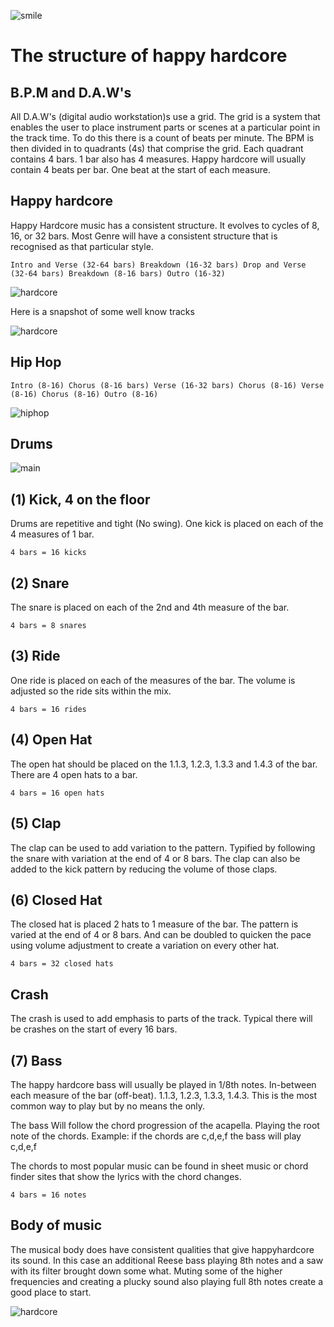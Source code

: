 ![smile](https://github.com/shadowchaser04/happyhardcore/blob/master/Pictures/face.png)

# The structure of happy hardcore

## B.P.M and D.A.W's

All D.A.W's (digital audio workstation)s use a grid. The grid is a system that
enables the user to place instrument parts or scenes at a particular point in
the track time. To do this there is a count of beats per minute. The BPM is
then divided in to quadrants (4s) that comprise the grid. Each quadrant
contains 4 bars. 1 bar also has 4 measures. Happy hardcore will usually contain
4 beats per bar. One beat at the start of each measure.

## Happy hardcore

Happy Hardcore music has a consistent structure. It evolves to cycles of 8, 16,
or 32 bars. Most Genre will have a consistent structure that is recognised as that
particular style.

`Intro and Verse (32-64 bars) Breakdown (16-32 bars) Drop and Verse (32-64 bars) Breakdown (8-16 bars) Outro (16-32)`

![hardcore](https://github.com/shadowchaser04/happyhardcore/blob/master/Pictures/happy-hardcore-blueprint.png)

Here is a snapshot of some well know tracks

![hardcore](https://github.com/shadowchaser04/happyhardcore/blob/master/Pictures/track-structure.png)

## Hip Hop

`Intro (8-16) Chorus (8-16 bars) Verse (16-32 bars) Chorus (8-16) Verse (8-16) Chorus (8-16) Outro (8-16)`

![hiphop](https://github.com/shadowchaser04/happyhardcore/blob/master/Pictures/hiphop-blueprint.png)

## Drums

![main](https://github.com/shadowchaser04/happyhardcore/blob/master/Pictures/beat-and-bass.png)

## (1) Kick, 4 on the floor

Drums are repetitive and tight (No swing). One kick is placed on each of the 4 measures of 1 bar.

`4 bars = 16 kicks`

## (2) Snare

The snare is placed on each of the 2nd and 4th measure of the bar.

`4 bars = 8 snares`

## (3) Ride

One ride is placed on each of the measures of the bar. The volume is adjusted
so the ride sits within the mix.

`4 bars = 16 rides`

## (4) Open Hat

The open hat should be placed on the 1.1.3, 1.2.3, 1.3.3 and 1.4.3 of the bar.
There are 4 open hats to a bar.

`4 bars = 16 open hats`

## (5) Clap

The clap can be used to add variation to the pattern. Typified by following the
snare with variation at the end of 4 or 8 bars. The clap can also be added to
the kick pattern by reducing the volume of those claps.

## (6) Closed Hat

The closed hat is placed 2 hats to 1 measure of the bar. The pattern is varied
at the end of 4 or 8 bars. And can be doubled to quicken the pace using volume
adjustment to create a variation on every other hat.

`4 bars = 32 closed hats`

## Crash

The crash is used to add emphasis to parts of the track. Typical there will be
crashes on the start of every 16 bars.

## (7) Bass

The happy hardcore bass will usually be played in 1/8th notes. In-between each
measure of the bar (off-beat). 1.1.3, 1.2.3, 1.3.3, 1.4.3. This is the most
common way to play but by no means the only.

The bass Will follow the chord progression of the acapella. Playing the root
note of the chords. Example: if the chords are c,d,e,f the bass will play
c,d,e,f

The chords to most popular music can be found in sheet music or chord finder
sites that show the lyrics with the chord changes.

`4 bars = 16 notes`

## Body of music

The musical body does have consistent qualities that give happyhardcore its
sound. In this case an additional Reese bass playing 8th notes and a saw with
its filter brought down some what. Muting some of the higher frequencies and
creating a plucky sound also playing full 8th notes create a good place to
start.

![hardcore](https://github.com/shadowchaser04/happyhardcore/blob/master/Pictures/body-music.png)
